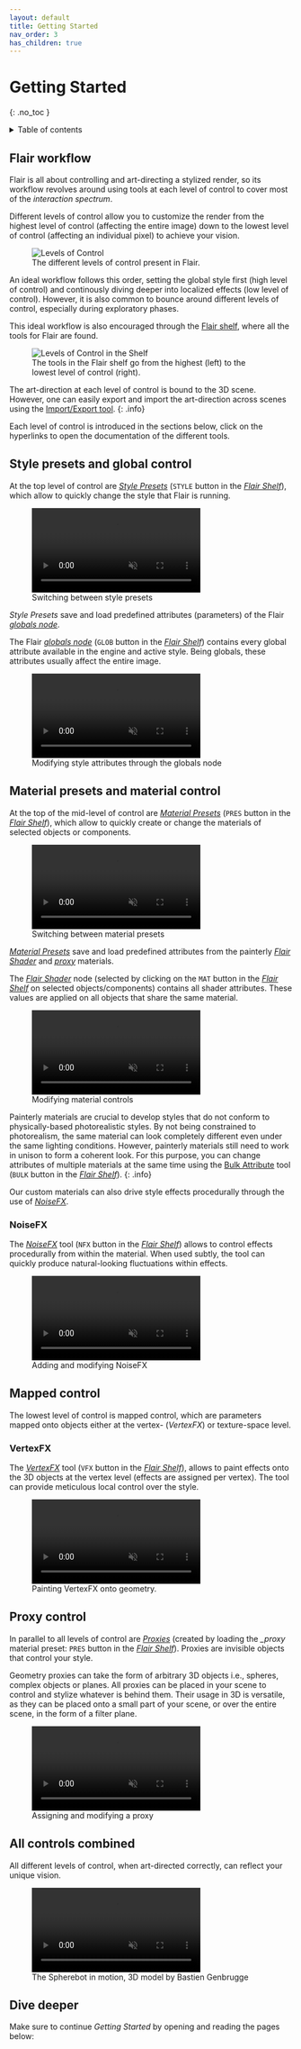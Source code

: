 ```yaml
---
layout: default
title: Getting Started
nav_order: 3
has_children: true
---
```


# Getting Started
{: .no_toc }

<details close markdown="block">
  <summary>
    Table of contents
  </summary>
  {: .text-delta }
1. TOC
{:toc}
</details>

## Flair workflow

Flair is all about controlling and art-directing a stylized render, so its workflow revolves around using tools at each level of control to cover most of the _interaction spectrum_.

Different levels of control allow you to customize the render from the highest level of control (affecting the entire image) down to the lowest level of control (affecting an individual pixel) to achieve your vision.

<figure>
	<img src="/media/getting-started/levels-of-control.svg" alt="Levels of Control" style="max-width:300px;">
	<figcaption>The different levels of control present in Flair.</figcaption>
</figure>

An ideal workflow follows this order, setting the global style first (high level of control) and continously diving deeper into localized effects (low level of control). However, it is also common to bounce around different levels of control, especially during exploratory phases.

This ideal workflow is also encouraged through the [Flair shelf](./flair-shelf), where all the tools for Flair are found.

<figure>
	<img src="/media/getting-started/shelf-levels-of-control.png" alt="Levels of Control in the Shelf" style="max-width:300px;">
	<figcaption>The tools in the Flair shelf go from the highest (left) to the lowest level of control (right).</figcaption>
</figure>

The art-direction at each level of control is bound to the 3D scene. However, one can easily export and import the art-direction across scenes using the [Import/Export tool](/flair/styles/import-export/).
{: .info}

Each level of control is introduced in the sections below, click on the hyperlinks to open the documentation of the different tools.

## Style presets and global control
At the top level of control are [_Style Presets_](/flair/styles/presets/) (`STYLE` button in the [_Flair Shelf_](./flair-shelf/)), which allow to quickly change the style that Flair is running.

<figure>
 <video autoplay loop muted playsinline>
   <source src="/media/getting-started/presets.mp4" type="video/mp4">
 </video>
 <figcaption>Switching between style presets</figcaption>
</figure>

_Style Presets_ save and load predefined attributes (parameters) of the Flair [_globals node_](./globals/).

The Flair [_globals node_](./globals/) (`GLOB` button in the [_Flair Shelf_](./flair-shelf/)) contains every global attribute available in the engine and active style. Being globals, these attributes usually affect the entire image.

<figure>
 <video autoplay loop muted playsinline>
   <source src="/media/getting-started/global.mp4" type="video/mp4">
 </video>
 <figcaption>Modifying style attributes through the globals node</figcaption>
</figure>


## Material presets and material control
At the top of the mid-level of control are [_Material Presets_](/flair/materials/material-presets/) (`PRES` button in the [_Flair Shelf_](./flair-shelf/)), which allow to quickly create or change the materials of selected objects or components.

<figure>
 <video autoplay loop muted playsinline>
   <source src="/media/getting-started/material-presets.mp4" type="video/mp4">
 </video>
 <figcaption>Switching between material presets</figcaption>
</figure>

[_Material Presets_](/flair/materials/material-presets/) save and load predefined attributes from the painterly [_Flair Shader_](/flair/materials/flair-shader/) and [_proxy_](/flair/materials/proxy-material/) materials.

The [_Flair Shader_](/flair/materials/flair-shader/) node (selected by clicking on the `MAT` button in the [_Flair Shelf_](./flair-shelf/) on selected objects/components) contains all shader attributes. These values are applied on all objects that share the same material.

<figure>
 <video autoplay loop muted playsinline>
   <source src="/media/getting-started/material.mp4" type="video/mp4">
 </video>
 <figcaption>Modifying material controls</figcaption>
</figure>

Painterly materials are crucial to develop styles that do not conform to physically-based photorealistic styles. 
By not being constrained to photorealism, the same material can look completely different even under the same lighting conditions. However, painterly materials still need to work in unison to form a coherent look. For this purpose, you can change attributes of multiple materials at the same time using the [Bulk Attribute](/flair/art-direction/bulkattr/) tool (`BULK` button in the [_Flair Shelf_](./flair-shelf/)).
{: .info}

Our custom materials can also drive style effects procedurally through the use of [_NoiseFX_](/flair/art-direction/noisefx/).

### NoiseFX
The [_NoiseFX_](/flair/art-direction/noisefx/) tool (`NFX` button in the [_Flair Shelf_](./flair-shelf/)) allows to control effects procedurally from within the material. When used subtly, the tool can quickly produce natural-looking fluctuations within effects. 

<figure>
 <video autoplay loop muted playsinline>
   <source src="/media/getting-started/noisefx.mp4" type="video/mp4">
 </video>
 <figcaption>Adding and modifying NoiseFX</figcaption>
</figure>

## Mapped control

The lowest level of control is mapped control, which are parameters mapped onto objects either at the vertex- (_VertexFX_) or texture-space level.
### VertexFX
The [_VertexFX_](/flair/art-direction/vertexfx/) tool (`VFX` button in the [_Flair Shelf_](./flair-shelf/)), allows to paint effects onto the 3D objects at the vertex level (effects are assigned per vertex). The tool can provide meticulous local control over the style.

<figure>
 <video autoplay loop muted playsinline>
   <source src="/media/getting-started/vertexfx.mp4" type="video/mp4">
 </video>
 <figcaption>Painting VertexFX onto geometry.</figcaption>
</figure>


## Proxy control

In parallel to all levels of control are [_Proxies_](/flair/materials/proxy-material/) (created by loading the _\_proxy_ material preset: `PRES` button in the [_Flair Shelf_](./flair-shelf/)). Proxies are invisible objects that control your style.

Geometry proxies can take the form of arbitrary 3D objects i.e., spheres, complex objects or planes. All proxies can be placed in your scene to control and stylize whatever is behind them. Their usage in 3D is versatile, as they can be placed onto a small part of your scene, or over the entire scene, in the form of a filter plane.

<figure>
 <video autoplay loop muted playsinline>
   <source src="/media/getting-started/proxies.mp4" type="video/mp4">
 </video>
 <figcaption>Assigning and modifying a proxy</figcaption>
</figure>

## All controls combined

All different levels of control, when art-directed correctly, can reflect your unique vision.

<!-- Make sure to watch the [stylization examples](../stylizing-scene) to learn how to take advantage of each level of control when stylizing your scenes. Once you are happy with the results, render out your animation!-->

<figure>
 <video autoplay loop muted playsinline>
   <source src="/media/getting-started/spherebot.mp4" type="video/mp4">
 </video>
 <figcaption>The Spherebot in motion, 3D model by Bastien Genbrugge</figcaption>
</figure>

## Dive deeper

Make sure to continue _Getting Started_ by opening and reading the pages below: